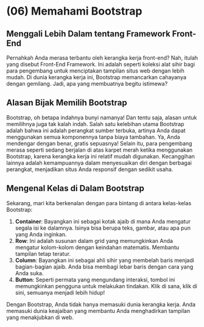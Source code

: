 # (06) Memahami Bootstrap

## Menggali Lebih Dalam tentang Framework Front-End

Pernahkah Anda merasa terbantu oleh kerangka kerja front-end? Nah, itulah yang disebut Front-End Framework. Ini adalah seperti koleksi alat sihir bagi para pengembang untuk menciptakan tampilan situs web dengan lebih mudah. Di dunia kerangka kerja ini, Bootstrap memancarkan cahayanya dengan gemilang. Jadi, apa yang membuatnya begitu istimewa?

## Alasan Bijak Memilih Bootstrap

Bootstrap, oh betapa indahnya bunyi namanya! Dan tentu saja, alasan untuk memilihnya juga tak kalah indah. Salah satu kelebihan utama Bootstrap adalah bahwa ini adalah perangkat sumber terbuka, artinya Anda dapat menggunakan semua komponennya tanpa biaya tambahan. Ya, Anda mendengar dengan benar, gratis sepuasnya! Selain itu, para pengembang merasa seperti sedang berjalan di atas karpet merah ketika menggunakan Bootstrap, karena kerangka kerja ini relatif mudah digunakan. Kecanggihan lainnya adalah kemampuannya dalam menyesuaikan diri dengan berbagai perangkat, menjadikan situs Anda responsif dengan sedikit usaha.

## Mengenal Kelas di Dalam Bootstrap

Sekarang, mari kita berkenalan dengan para bintang di antara kelas-kelas Bootstrap:

1. **Container**: Bayangkan ini sebagai kotak ajaib di mana Anda mengatur segala isi ke dalamnya. Isinya bisa berupa teks, gambar, atau apa pun yang Anda inginkan.
2. **Row**: Ini adalah susunan dalam grid yang memungkinkan Anda mengatur kolom-kolom dengan keindahan matematis. Membantu tampilan tetap teratur.
3. **Column**: Bayangkan ini sebagai ahli sihir yang membelah baris menjadi bagian-bagian ajaib. Anda bisa membagi lebar baris dengan cara yang Anda suka.
4. **Button**: Seperti permata yang mengundang interaksi, tombol ini memungkinkan pengguna untuk melakukan tindakan. Klik di sana, klik di sini, semuanya menjadi lebih hidup!

Dengan Bootstrap, Anda tidak hanya memasuki dunia kerangka kerja. Anda memasuki dunia keajaiban yang membantu Anda menghadirkan tampilan yang menakjubkan di web.
